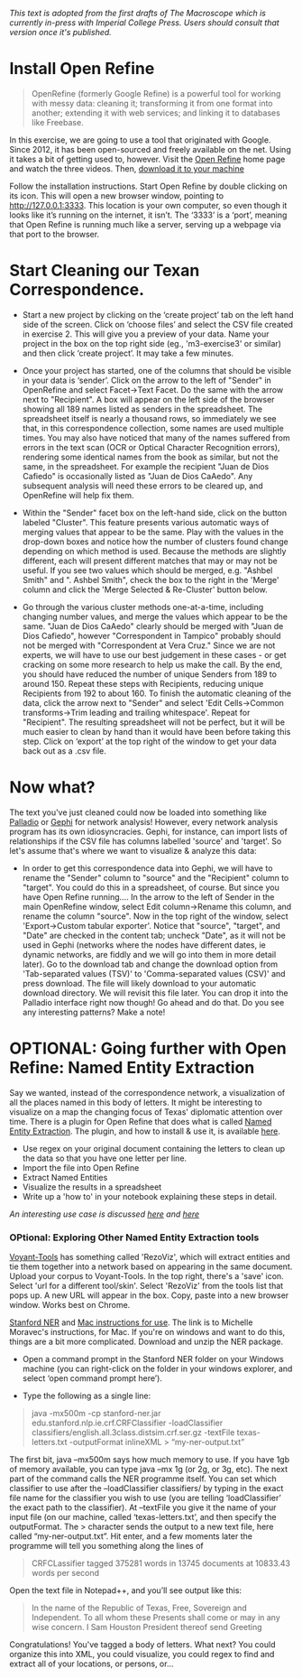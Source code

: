 _This text is adopted from the first drafts of The Macroscope which is currently in-press with Imperial College Press. Users should consult that version once it's published._

# Install Open Refine

>OpenRefine (formerly Google Refine) is a powerful tool for working with messy data: cleaning it; transforming it from one format into another; extending it with web services; and linking it to databases like Freebase.

In this exercise, we are going to use a tool that originated with Google. Since 2012, it has been open-sourced and freely available on the net. Using it takes a bit of getting used to, however. Visit the [Open Refine](http://openrefine.org) home page and watch the three videos. Then, [download it to your machine](http://openrefine.org/download.html)

Follow the installation instructions. Start Open Refine by double clicking on its icon. This will open a new browser window, pointing to http://127.0.0.1:3333. This location is your own computer, so even though it looks like it’s running on the internet, it isn’t. The ‘3333’ is a ‘port’, meaning that Open Refine is running much like a server, serving up a webpage via that port to the browser.

# Start Cleaning our Texan Correspondence.

+ Start a new project by clicking on the ‘create project’ tab on the left hand side of the screen. Click on ‘choose files’ and select the CSV file created in exercise 2. This will give you a preview of your data. Name your project in the box on the top right side (eg., 'm3-exercise3' or similar) and then click ‘create project’. It may take a few minutes.

+ Once your project has started, one of the columns that should be visible in your data is ‘sender’. Click on the arrow to the left of "Sender" in OpenRefine and select Facet->Text Facet. Do the same with the arrow next to "Recipient". A box will appear on the left side of the browser showing all 189 names listed as senders in the spreadsheet. The spreadsheet itself is nearly a thousand rows, so immediately we see that, in this correspondence collection, some names are used multiple times. You may also have noticed that many of the names suffered from errors in the text scan (OCR or Optical Character Recognition errors), rendering some identical names from the book as similar, but not the same, in the spreadsheet. For example the recipient "Juan de Dios Cafiedo" is occasionally listed as "Juan de Dios CaAedo". Any subsequent analysis will need these errors to be cleared up, and OpenRefine will help fix them.

+ Within the "Sender" facet box on the left-hand side, click on the button labeled "Cluster". This feature presents various automatic ways of merging values that appear to be the same.   Play with the values in the drop-down boxes and notice how the number of clusters found change depending on which method is used. Because the methods are slightly different, each will present different matches that may or may not be useful. If you see two values which should be merged, e.g. "Ashbel Smith" and ". Ashbel Smith", check the box to the right in the 'Merge' column and click the 'Merge Selected & Re-Cluster' button below.

+ Go through the various cluster methods one-at-a-time, including changing number values, and merge the values which appear to be the same. "Juan de Dios CaAedo" clearly should be merged with "Juan de Dios Cafiedo", however "Correspondent in Tampico" probably should not be merged with "Correspondent at Vera Cruz." Since we are not experts, we will have to use our best judgement in these cases - or get cracking on some more research to help us make the call. By the end, you should have reduced the number of unique Senders from 189 to around 150. Repeat these steps with Recipients, reducing unique Recipients from 192 to about 160. To finish the automatic cleaning of the data, click the arrow next to "Sender" and select 'Edit Cells->Common transforms->Trim leading and trailing whitespace'. Repeat for "Recipient". The resulting spreadsheet will not be perfect, but it will be much easier to clean by hand than it would have been before taking this step. Click on ‘export’ at the top right of the window to get your data back out as a .csv file.

# Now what?
The text you've just cleaned could now be loaded into something like [Palladio](http://palladio.designhumanities.org/) or [Gephi](http://gephi.org) for network analysis! However, every network analysis program has its own idiosyncracies. Gephi, for instance, can import lists of relationships if the CSV file has columns labelled 'source' and 'target'. So let's assume that's where we want to visualize & analyze this data:

+  In order to get this correspondence data into Gephi, we will have to rename the "Sender" column to "source" and the "Recipient" column to "target". You could do this in a spreadsheet, of course. But since you have Open Refine running.... In the arrow to the left of Sender in the main OpenRefine window, select Edit column->Rename this column, and rename the column "source". Now in the top right of the window, select 'Export->Custom tabular exporter'. Notice that "source", "target", and "Date" are checked in the content tab; uncheck "Date", as it will not be used in Gephi (networks where the nodes have different dates, ie dynamic networks, are fiddly and we will go into them in more detail later). Go to the download tab and change the download option from 'Tab-separated values (TSV)' to 'Comma-separated values (CSV)' and press download.  The file will likely download to your automatic download directory. We will revisit this file later. You can drop it into the Palladio interface right now though! Go ahead and do that. Do you see any interesting patterns? Make a note!

# OPTIONAL: Going further with Open Refine: Named Entity Extraction
Say we wanted, instead of the correspondence network, a visualization of all the places named in this body of letters. It might be interesting to visualize on a map the changing focus of Texas' diplomatic attention over time. There is a plugin for Open Refine that does what is called [Named Entity Extraction](http://en.wikipedia.org/wiki/Named-entity_recognition). The plugin, and how to install & use it, is available [here](http://freeyourmetadata.org/named-entity-extraction/).
+ Use regex on your original document containing the letters to clean up the data so that you have one letter per line.
+ Import the file into Open Refine
+ Extract Named Entities
+ Visualize the results in a spreadsheet
+ Write up a 'how to' in your notebook explaining these steps in detail.

_An interesting use case is discussed [here](http://blog.spaziodati.eu/en/2014/07/24/using-openrefine-to-perform-text-mining-on-your-data-food-for-thoughts/) and [here](http://freeyourmetadata.org/publications/named-entity-recognition.pdf)_

### OPtional: Exploring Other Named Entity Extraction tools

[Voyant-Tools](http://voyant-tools) has something called 'RezoViz', which will extract entities and tie them together into a network based on appearing in the same document. Upload your corpus to Voyant-Tools. In the top right, there's a 'save' icon. Select 'url for a different tool/skin'. Select 'RezoViz' from the tools list that pops up. A new URL will appear in the box. Copy, paste into a new browser window. Works best on Chrome.

[Stanford NER](http://nlp.stanford.edu/software/CRF-NER.shtml) and [Mac instructions for use](http://historyinthecity.blogspot.ca/2014/06/how-to-use-stanfords-ner-and-extract.html). The link is to Michelle Moravec's instructions, for Mac. If you're on windows and want to do this, things are a bit more complicated. Download and unzip the NER package. 

+ Open a command prompt in the Stanford NER folder on your Windows machine (you can right-click on the folder in your windows explorer, and select ‘open command prompt here’).

+ Type the following as a single line:

> java -mx500m -cp stanford-ner.jar edu.stanford.nlp.ie.crf.CRFClassifier -loadClassifier classifiers/english.all.3class.distsim.crf.ser.gz -textFile texas-letters.txt -outputFormat inlineXML > “my-ner-output.txt”

The first bit, java –mx500m says how much memory to use. If you have 1gb of memory available, you can type java –mx 1g (or 2g, or 3g, etc). The next part of the command calls the NER programme itself. You can set which classifier to use after the –loadClassifier classifiers/ by typing in the exact file name for the classifier you wish to use (you are telling ‘loadClassifier’ the exact path to the classifier). At –textFile you give it the name of your input file (on our machine, called ‘texas-letters.txt’, and then specify the outputFormat. The > character sends the output to a new text file, here called “my-ner-output.txt”. Hit enter, and a few moments later the programme will tell you something along the lines of

> CRFCLassifier tagged 375281 words in 13745 documents at 10833.43 words per second

Open the text file in Notepad++, and you’ll see output like this:

> In the name of the <LOCATION>Republic of Texas</LOCATION>, Free, Sovereign and Independent. To all whom these Presents shall come or may in any wise concern. I <PERSON>Sam Houston</PERSON> President thereof send Greeting

Congratulations! You've tagged a body of letters. What next? You could organize this into XML, you could visualize, you could regex to find and extract all of your locations, or persons, or...
